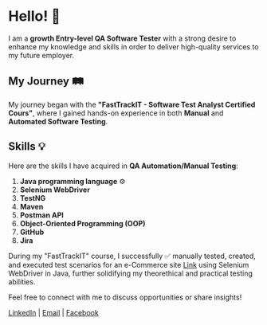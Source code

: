 # Hello! 👋

I am a **growth Entry-level QA Software Tester** with a strong desire to enhance my knowledge and skills in order to deliver high-quality services to my future employer.

## My Journey 🛤️

My journey began with the **"FastTrackIT - Software Test Analyst Certified Cours"**, where I gained hands-on experience in both **Manual** and **Automated Software Testing**.

## Skills 💡

Here are the skills I have acquired in **QA Automation/Manual Testing**:

1. **Java programming language** ⚙️
2. **Selenium WebDriver**
3. **TestNG**
4. **Maven**
5. **Postman API**
6. **Object-Oriented Programming (OOP)**
7. **GitHub**
8. **Jira**

During my "FastTrackIT" course, I successfully ✅ manually tested, created, and executed test scenarios for an e-Commerce site [Link](https://ecommerce-playground.lambdatest.io/) using Selenium WebDriver in Java, further solidifying my theorethical and practical testing abilities.

Feel free to connect with me to discuss opportunities or share insights! 

[LinkedIn](www.linkedin.com/in/dobosmihaiqa) | [Email](mihai21dobos@gmail.com) | [Facebook](https://www.facebook.com/mihai.dobos.7)


<!--
**Mihai212/mihai212** is a ✨ _special_ ✨ repository because its `README.md` (this file) appears on your GitHub profile.

Here are some ideas to get you started:

- 🔭 I’m currently working on ...
- 🌱 I’m currently learning ...
- 👯 I’m looking to collaborate on ...
- 🤔 I’m looking for help with ...
- 💬 Ask me about ...
- 📫 How to reach me: ...
- 😄 Pronouns: ...
- ⚡ Fun fact: ...
-->
